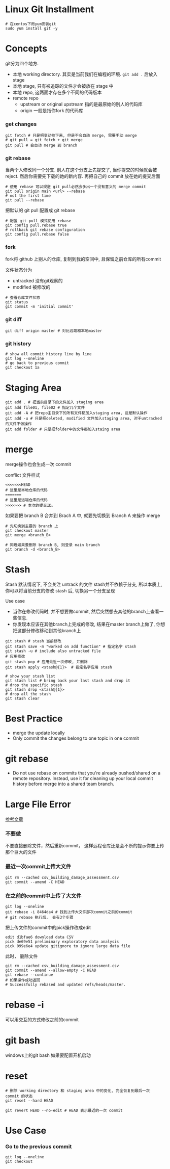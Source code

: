 
# Linux Git Installment
```shell
# 在centos下用yum安装git
sudo yum install git -y
```
# Concepts
git分为四个地方. 
* 本地 working directory. 其实是当前我们在编程的环境. `git add .` 后放入 stage
* 本地 stage, 只有被追踪的文件才会被放在 stage 中
* 本地 repo, 这两面才存在多个不同的代码版本
* remote repo 
	* upstream or original upstream 指的是最原始的别人的代码库
	* origin 一般是指你fork 的代码库
	

### get changes
```shell
git fetch # 只是把变动拉下来, 但是不会自动 merge, 需要手动 merge
# git pull = git fetch + git merge
git pull # 会自动 merge 到 branch
```

### git rebase
当两个人修改同一个分支. 别人在这个分支上先提交了, 当你提交的时候就会被 reject. 然后你需要先下载的她的新内容. 再把自己的 commit 放在她的提交后面

```shell
# 使用 rebase 可以规避 git pull必然会多出一个没有意义的 merge commit
git pull origin main <url> --rebase
# not the first time 
git pull --rebase
```

把默认的 git pull 配置成 git rebase
```shell
# 配置 git pull 模式使用 rebase
git config pull.rebase true
# rollback git rebase configuration
git config pull.rebase false
```

### fork
fork将 github 上别人的仓库, 复制到我的空间中, 且保留之前仓库的所有commit

文件状态分为
* untracked 没有git观察的
* modified 被修改的

```shell
# 查看仓库文件状态
git status
git commit -m 'initial commit'
```
### git diff

```shell
git diff origin master # 对比远端和本地master
```
### git history

```shell
# show all commit history line by line 
git log --oneline
# go back to previous commit
git checkout 1a 
```

# Staging Area
```shell
git add . # 把当前目录下的文件加入 staging area
git add file01, file02 # 指定几个文件
git add -A # 把repo主目录下的所有文件都加入staging area, 这是默认操作
git add -u # 只是把deleted, modified 文件加入staging area, 对于untracked的文件不做操作
git add folder # 只是把folder中的文件都加入staing area
```


# merge
merge操作也会生成一次 commit

conflict 文件样式

```shell
<<<<<<<HEAD
# 这里是本地仓库的代码
=======
# 这里是远端仓库的代码
>>>>>>> # 本次的提交ID。

```

如果要把 branch B 合并到 Brach A 中, 就要先切换到 Branch A 来操作 merge
```shell
# 先切换到主要的 branch 上
git checkout master
git merge <branch_B>

# 同理如果要删除 branch B, 则登录 main branch
git branch -d <branch_B>
```


# Stash
Stash 默认情况下, 不会关注 untrack 的文件
stash并不依赖于分支, 所以本质上, 你可以将当前分支的修改 stash 后, 切换另一个分支呈现

Use case

-   当你在修改代码时, 并不想要做commit, 然后突然想去其他的branch上查看一些信息.
-   你发现本应该在其他branch上完成的修改, 结果在master branch上做了, 你想把这部分修改移动到其他branch上

```shell
git stash # stash 当前修改
git stash save -m "worked on add function" # 指定名字 stash
git stash -u # include also untracked file
# 应用修改
git stash pop # 应用最近一次修改, 并删除
git stash apply <stash@{1}>  # 指定名字应用 stash

# show your stash list 
git stash list # bring back your last stash and drop it 
# drop the specific stash 
git stash drop <stash@{1}> 
# drop all the stash 
git stash clear
```


# Best Practice

-   merge the update locally
-   Only commit the changes belong to one topic in one commit

# git rebase

-   Do not use rebase on commits that you're already pushed/shared on a remote repository. Instead, use it for cleaning up your local commit history before merge into a shared team branch.



# Large File Error
[参考文章](https://medium.com/analytics-vidhya/tutorial-removing-large-files-from-git-78dbf4cf83a)

### 不要做
不要直接删除文件，然后重新commit， 这样远程仓库还是会不断的提示你要上传那个巨大的文件

### 最近一次commit上传大文件
```shell
git rm --cached csv_building_damage_assessment.csv  
git commit --amend -C HEAD
```


### 在之前的commit中上传了大文件
```shell
git log --oneline
git rebase -i 8464da4 # 找到上传大文件那次commit之前的commit
# git rebase 执行后， 会有3个步骤
```

把上传文件的commit中的pick操作改成edit
```shell
edit d1bfae6 download data CSV  
pick de69e51 preliminary exploratory data analysis  
pick 099e6e4 update gitignore to ignore large data file
```

此时， 删除文件
```shell
git rm --cached csv_building_damage_assessment.csv  
git commit --amend --allow-empty -C HEAD
git rebase --continue
# 如果操作成功返回
# Successfully rebased and updated refs/heads/master.
```


# rebase -i
可以用交互的方式修改之前的commit


# git bash
windows上的git bash
如果要配置开机启动


# reset

```shell
# 删除 working directory 和 staging area 中的变化, 完全恢复到最后一次 commit 的状态
git reset --hard HEAD

git revert HEAD --no-edit # HEAD 表示最近的一次 commit
```


# Use Case
### Go to the previous commit
```shell
git log --oneline
git checkout 
```